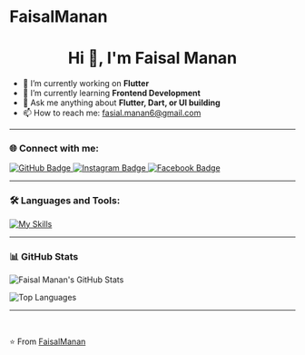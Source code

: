 # FaisalManan

<h1 align="center">Hi 👋, I'm Faisal Manan</h1>

- 💙 I’m currently working on **Flutter**
- 🌱 I’m currently learning **Frontend Development**
- 💬 Ask me anything about **Flutter, Dart, or UI building**
- 📫 How to reach me: [fasial.manan6@gmail.com](mailto:fasial.manan6@gmail.com)

---

### 🌐 Connect with me:


<div id="badges">
  <a href="https://github.com/FaisalManan">
    <img src="https://img.shields.io/badge/GitHub-white?style=for-the-badge&logo=github&logoColor=black" alt="GitHub Badge"/>
  </a>
  <a href="https://www.instagram.com/faisalmanan.o/">
    <img src="https://img.shields.io/badge/Instagram-purple?style=for-the-badge&logo=instagram&logoColor=white" alt="Instagram Badge"/>
  </a>
  <a href="https://www.facebook.com/profile.php?id=100012424241575">
    <img src="https://img.shields.io/badge/Facebook-blue?style=for-the-badge&logo=facebook&logoColor=white" alt="Facebook Badge"/>
  </a>
</div>

> 

---

### 🛠 Languages and Tools:

[![My Skills](https://skillicons.dev/icons?i=flutter,dart,firebase,github,git,postman,figma)](https://skillicons.dev)

---

### 📊 GitHub Stats

![Faisal Manan's GitHub Stats](https://github-readme-stats.vercel.app/api?username=FaisalManan&show_icons=true&theme=dark)

![Top Languages](https://github-readme-stats.vercel.app/api/top-langs/?username=FaisalManan&layout=compact&theme=dark)

---

<br>

⭐️ From [FaisalManan](https://github.com/FaisalManan)



